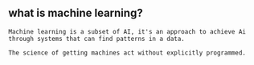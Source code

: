 ## what is machine learning?

```
Machine learning is a subset of AI, it's an approach to achieve Ai through systems that can find patterns in a data.

The science of getting machines act without explicitly programmed.
```
